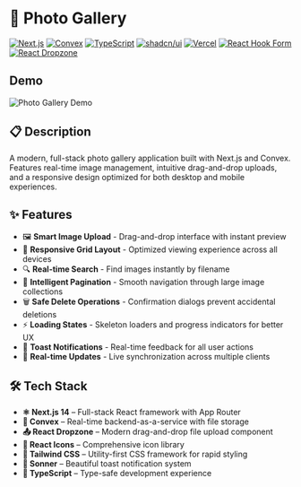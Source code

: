 # 📸 Photo Gallery

[![Next.js](https://img.shields.io/badge/Next.js-14-black?logo=next.js)](https://nextjs.org/)
[![Convex](https://img.shields.io/badge/Convex-Backend-orange)](https://convex.dev/)
[![TypeScript](https://img.shields.io/badge/TypeScript-5-blue?logo=typescript)](https://www.typescriptlang.org/)
[![shadcn/ui](https://img.shields.io/badge/shadcn/ui-UI-000000?logo=shadcnui)](https://ui.shadcn.com/)
[![Vercel](https://img.shields.io/badge/Vercel-Deployment-000000?logo=vercel)](https://vercel.com/)
[![React Hook Form](https://img.shields.io/badge/React_Hook_Form-Forms-EC5990?logo=reacthookform)](https://react-hook-form.com/)
[![React Dropzone](https://img.shields.io/badge/React_Dropzone-Upload-61DAFB?logo=react)](https://react-dropzone.js.org/)

## Demo

![Photo Gallery Demo](https://github.com/user-attachments/assets/30ff4d26-48ea-4616-927e-c1751f919f53)


## 📋 Description

A modern, full-stack photo gallery application built with Next.js and Convex. Features real-time image management, intuitive drag-and-drop uploads, and a responsive design optimized for both desktop and mobile experiences.

## ✨ Features

- 🖼️ **Smart Image Upload** - Drag-and-drop interface with instant preview
- 📱 **Responsive Grid Layout** - Optimized viewing experience across all devices  
- 🔍 **Real-time Search** - Find images instantly by filename
- 📄 **Intelligent Pagination** - Smooth navigation through large image collections
- 🗑️ **Safe Delete Operations** - Confirmation dialogs prevent accidental deletions
- ⚡ **Loading States** - Skeleton loaders and progress indicators for better UX
- 🔔 **Toast Notifications** - Real-time feedback for all user actions
- 🚀 **Real-time Updates** - Live synchronization across multiple clients

## 🛠️ Tech Stack

- **⚛️ Next.js 14** – Full-stack React framework with App Router
- **🔄 Convex** – Real-time backend-as-a-service with file storage
- **📤 React Dropzone** – Modern drag-and-drop file upload component
- **🎨 React Icons** – Comprehensive icon library
- **💨 Tailwind CSS** – Utility-first CSS framework for rapid styling
- **🍞 Sonner** – Beautiful toast notification system
- **📝 TypeScript** – Type-safe development experience
